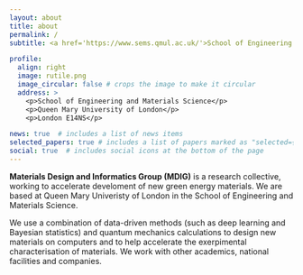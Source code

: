 ```yaml
---
layout: about
title: about
permalink: /
subtitle: <a href='https://www.sems.qmul.ac.uk/'>School of Engineering and Materials Science</a>

profile:
  align: right
  image: rutile.png
  image_circular: false # crops the image to make it circular
  address: >
    <p>School of Engineering and Materials Science</p>
    <p>Queen Mary University of London</p>
    <p>London E14NS</p>

news: true  # includes a list of news items
selected_papers: true # includes a list of papers marked as "selected={true}"
social: true  # includes social icons at the bottom of the page
---
```


**Materials Design and Informatics Group (MDIG)** is a research collective, working to accelerate develoment of new green energy materials. We are based at Queen Mary Univeristy of London in the School of Engineering and Materials Science.

We use a combination of data-driven methods (such as deep learning and Bayesian statistics) and quantum mechanics calculations to design new materials on computers and to help accelerate the exerpimental characterisation of materials. We work with other academics, national facilities and companies. 
